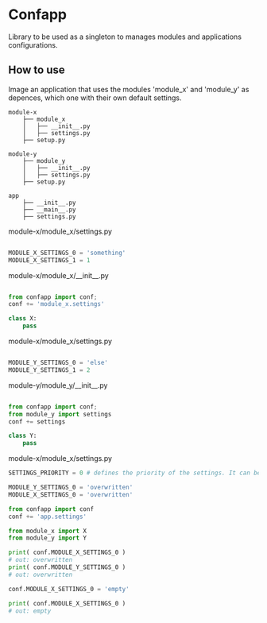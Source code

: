 # Confapp

Library to be used as a singleton to manages modules and applications configurations.


## How to use

Image an application that uses the modules 'module_x' and 'module_y' as depences, which one with their own default settings.

```
module-x
    ├── module_x
    │   ├── __init__.py
    │   ├── settings.py
    ├── setup.py
    
module-y
    ├── module_y
    │   ├── __init__.py
    │   ├── settings.py
    ├── setup.py

app
    ├── __init__.py
    ├── __main__.py
    ├── settings.py
```
    
module-x/module_x/settings.py
```python

MODULE_X_SETTINGS_0 = 'something'
MODULE_X_SETTINGS_1 = 1

```
module-x/module_x/\_\_init\_\_.py
```python

from confapp import conf; 
conf += 'module_x.settings'

class X:
	pass
```

module-x/module_x/settings.py
```python

MODULE_Y_SETTINGS_0 = 'else'
MODULE_Y_SETTINGS_1 = 2

```
module-y/module_y/\_\_init\_\_.py
```python

from confapp import conf;
from module_y import settings
conf += settings

class Y:
	pass
```


module-x/module_x/settings.py
```python
SETTINGS_PRIORITY = 0 # defines the priority of the settings. It can be used to overwrite third modules configurations.

MODULE_Y_SETTINGS_0 = 'overwritten'
MODULE_X_SETTINGS_0 = 'overwritten'
```


```python
from confapp import conf
conf += 'app.settings'

from module_x import X
from module_y import Y

print( conf.MODULE_X_SETTINGS_0 )
# out: overwritten
print( conf.MODULE_Y_SETTINGS_0 )
# out: overwritten

conf.MODULE_X_SETTINGS_0 = 'empty'

print( conf.MODULE_X_SETTINGS_0 )
# out: empty

```